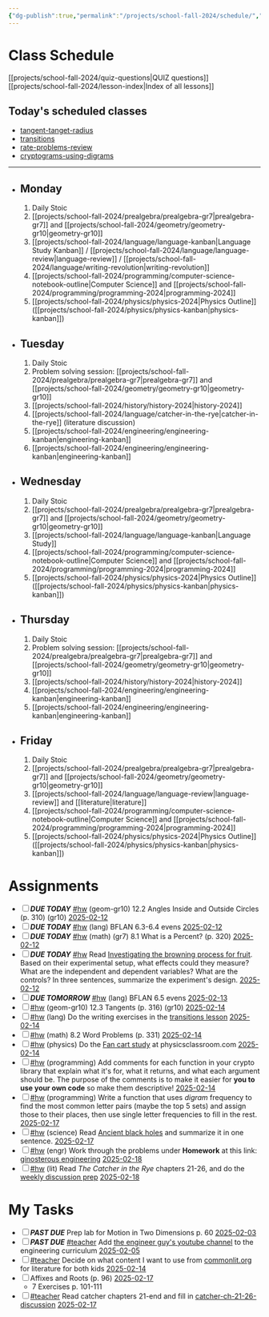 ```yaml
---
{"dg-publish":true,"permalink":"/projects/school-fall-2024/schedule/","tags":["gardenEntry"]}
---
```



# Class Schedule

[[projects/school-fall-2024/quiz-questions\|QUIZ questions]]
[[projects/school-fall-2024/lesson-index\|Index of all lessons]]

## Today's scheduled classes

<div><ul class="dataview list-view-ul"><li><span><a data-tooltip-position="top" aria-label="projects/school-fall-2024/geometry/lessons/tangent-tanget-radius.md" data-href="projects/school-fall-2024/geometry/lessons/tangent-tanget-radius.md" href="projects/school-fall-2024/geometry/lessons/tangent-tanget-radius.md" class="internal-link" target="_blank" rel="noopener nofollow">tangent-tanget-radius</a></span></li><li><span><a data-tooltip-position="top" aria-label="projects/school-fall-2024/language/lessons/transitions.md" data-href="projects/school-fall-2024/language/lessons/transitions.md" href="projects/school-fall-2024/language/lessons/transitions.md" class="internal-link" target="_blank" rel="noopener nofollow">transitions</a></span></li><li><span><a data-tooltip-position="top" aria-label="projects/school-fall-2024/prealgebra/lessons/rate-problems-review.md" data-href="projects/school-fall-2024/prealgebra/lessons/rate-problems-review.md" href="projects/school-fall-2024/prealgebra/lessons/rate-problems-review.md" class="internal-link" target="_blank" rel="noopener nofollow">rate-problems-review</a></span></li><li><span><a data-tooltip-position="top" aria-label="projects/school-fall-2024/programming/lessons/cryptograms-using-digrams.md" data-href="projects/school-fall-2024/programming/lessons/cryptograms-using-digrams.md" href="projects/school-fall-2024/programming/lessons/cryptograms-using-digrams.md" class="internal-link" target="_blank" rel="noopener nofollow">cryptograms-using-digrams</a></span></li></ul></div>

---


- ## Monday

    1. Daily Stoic
    2. [[projects/school-fall-2024/prealgebra/prealgebra-gr7\|prealgebra-gr7]] and [[projects/school-fall-2024/geometry/geometry-gr10\|geometry-gr10]]
    3. [[projects/school-fall-2024/language/language-kanban\|Language Study Kanban]] / [[projects/school-fall-2024/language/language-review\|language-review]] / [[projects/school-fall-2024/language/writing-revolution\|writing-revolution]]
    4. [[projects/school-fall-2024/programming/computer-science-notebook-outline\|Computer Science]] and [[projects/school-fall-2024/programming/programming-2024\|programming-2024]]
    5. [[projects/school-fall-2024/physics/physics-2024\|Physics Outline]]  ([[projects/school-fall-2024/physics/physics-kanban\|physics-kanban]])

- ## Tuesday

    1. Daily Stoic
    2. Problem solving session: [[projects/school-fall-2024/prealgebra/prealgebra-gr7\|prealgebra-gr7]] and [[projects/school-fall-2024/geometry/geometry-gr10\|geometry-gr10]]
    3. [[projects/school-fall-2024/history/history-2024\|history-2024]]
    4. [[projects/school-fall-2024/language/catcher-in-the-rye\|catcher-in-the-rye]] (literature discussion)
    5. [[projects/school-fall-2024/engineering/engineering-kanban\|engineering-kanban]]
    6. [[projects/school-fall-2024/engineering/engineering-kanban\|engineering-kanban]]

- ## Wednesday

    1. Daily Stoic
    2. [[projects/school-fall-2024/prealgebra/prealgebra-gr7\|prealgebra-gr7]] and [[projects/school-fall-2024/geometry/geometry-gr10\|geometry-gr10]]
    3. [[projects/school-fall-2024/language/language-kanban\|Language Study]]
    4. [[projects/school-fall-2024/programming/computer-science-notebook-outline\|Computer Science]] and [[projects/school-fall-2024/programming/programming-2024\|programming-2024]]
    5. [[projects/school-fall-2024/physics/physics-2024\|Physics Outline]]  ([[projects/school-fall-2024/physics/physics-kanban\|physics-kanban]])

- ## Thursday
    1. Daily Stoic
    2. Problem solving session: [[projects/school-fall-2024/prealgebra/prealgebra-gr7\|prealgebra-gr7]] and [[projects/school-fall-2024/geometry/geometry-gr10\|geometry-gr10]] 
    3. [[projects/school-fall-2024/history/history-2024\|history-2024]]
    4. [[projects/school-fall-2024/engineering/engineering-kanban\|engineering-kanban]]
    5. [[projects/school-fall-2024/engineering/engineering-kanban\|engineering-kanban]]

- ## Friday

    1. Daily Stoic
    2. [[projects/school-fall-2024/prealgebra/prealgebra-gr7\|prealgebra-gr7]] and [[projects/school-fall-2024/geometry/geometry-gr10\|geometry-gr10]]
    3. [[projects/school-fall-2024/language/language-review\|language-review]] and [[literature\|literature]]
    4. [[projects/school-fall-2024/programming/computer-science-notebook-outline\|Computer Science]] and [[projects/school-fall-2024/programming/programming-2024\|programming-2024]]
    5. [[projects/school-fall-2024/physics/physics-2024\|Physics Outline]]  ([[projects/school-fall-2024/physics/physics-kanban\|physics-kanban]])

# Assignments

<div><ul class="contains-task-list"><li data-task=" " class="dataview task-list-item"><input type="checkbox" class="dataview task-list-item-checkbox"><span><strong><em>DUE TODAY</em></strong> <a href="#hw" class="tag" target="_blank" rel="noopener nofollow">#hw</a> (geom-gr10) 12.2 Angles Inside and Outside Circles  (p. 310) (gr10) <a data-href="2025-02-12" href="2025-02-12" class="internal-link" target="_blank" rel="noopener nofollow">2025-02-12</a></span></li><li data-task=" " class="dataview task-list-item"><input type="checkbox" class="dataview task-list-item-checkbox"><span><strong><em>DUE TODAY</em></strong> <a href="#hw" class="tag" target="_blank" rel="noopener nofollow">#hw</a> (lang) BFLAN 6.3-6.4 evens <a data-href="2025-02-12" href="2025-02-12" class="internal-link" target="_blank" rel="noopener nofollow">2025-02-12</a></span></li><li data-task=" " class="dataview task-list-item"><input type="checkbox" class="dataview task-list-item-checkbox"><span><strong><em>DUE TODAY</em></strong> <a href="#hw" class="tag" target="_blank" rel="noopener nofollow">#hw</a> (math) (gr7) 8.1 What is a Percent? (p. 320) <a data-href="2025-02-12" href="2025-02-12" class="internal-link" target="_blank" rel="noopener nofollow">2025-02-12</a></span></li><li data-task=" " class="dataview task-list-item"><input type="checkbox" class="dataview task-list-item-checkbox"><span><strong><em>DUE TODAY</em></strong> <a href="#hw" class="tag" target="_blank" rel="noopener nofollow">#hw</a> Read <a data-tooltip-position="top" aria-label="https://www.snexplores.org/article/fresh-fruit-slices-turn-brown" rel="noopener nofollow" class="external-link" href="https://www.snexplores.org/article/fresh-fruit-slices-turn-brown" target="_blank">Investigating the browning process for fruit</a>. Based on their experimental setup, what effects could they measure? What are the independent and dependent variables? What are the controls? In three sentences, summarize the experiment's design. <a data-href="2025-02-12" href="2025-02-12" class="internal-link" target="_blank" rel="noopener nofollow">2025-02-12</a></span></li><li data-task=" " class="dataview task-list-item"><input type="checkbox" class="dataview task-list-item-checkbox"><span><strong><em>DUE TOMORROW</em></strong> <a href="#hw" class="tag" target="_blank" rel="noopener nofollow">#hw</a> (lang) BFLAN 6.5 evens <a data-href="2025-02-13" href="2025-02-13" class="internal-link" target="_blank" rel="noopener nofollow">2025-02-13</a></span></li><li data-task=" " class="dataview task-list-item"><input type="checkbox" class="dataview task-list-item-checkbox"><span><a href="#hw" class="tag" target="_blank" rel="noopener nofollow">#hw</a> (geom-gr10) 12.3 Tangents  (p. 316) (gr10) <a data-href="2025-02-14" href="2025-02-14" class="internal-link" target="_blank" rel="noopener nofollow">2025-02-14</a></span></li><li data-task=" " class="dataview task-list-item"><input type="checkbox" class="dataview task-list-item-checkbox"><span><a href="#hw" class="tag" target="_blank" rel="noopener nofollow">#hw</a> (lang) Do the writing exercises in the <a data-tooltip-position="top" aria-label="https://school.ginosterous.com/projects/school-fall-2024/language/lessons/transitions" rel="noopener nofollow" class="external-link" href="https://school.ginosterous.com/projects/school-fall-2024/language/lessons/transitions" target="_blank">transitions lesson</a> <a data-href="2025-02-14" href="2025-02-14" class="internal-link" target="_blank" rel="noopener nofollow">2025-02-14</a></span></li><li data-task=" " class="dataview task-list-item"><input type="checkbox" class="dataview task-list-item-checkbox"><span><a href="#hw" class="tag" target="_blank" rel="noopener nofollow">#hw</a> (math) 8.2 Word Problems (p. 331) <a data-href="2025-02-14" href="2025-02-14" class="internal-link" target="_blank" rel="noopener nofollow">2025-02-14</a></span></li><li data-task=" " class="dataview task-list-item"><input type="checkbox" class="dataview task-list-item-checkbox"><span><a href="#hw" class="tag" target="_blank" rel="noopener nofollow">#hw</a> (physics) Do the <a data-tooltip-position="top" aria-label="https://www.physicsclassroom.com/reasoning/newtonslaws/Fan-Cart-Study/" rel="noopener nofollow" class="external-link" href="https://www.physicsclassroom.com/reasoning/newtonslaws/Fan-Cart-Study/" target="_blank">Fan cart study</a> at physicsclassroom.com <a data-href="2025-02-14" href="2025-02-14" class="internal-link" target="_blank" rel="noopener nofollow">2025-02-14</a></span></li><li data-task=" " class="dataview task-list-item"><input type="checkbox" class="dataview task-list-item-checkbox"><span><a href="#hw" class="tag" target="_blank" rel="noopener nofollow">#hw</a> (programming) Add comments for each function in your crypto library that explain what it's for, what it returns, and what each argument should be. The purpose of the comments is to make it easier for <strong>you to use your own code</strong> so make them descriptive! <a data-href="2025-02-14" href="2025-02-14" class="internal-link" target="_blank" rel="noopener nofollow">2025-02-14</a></span></li><li data-task=" " class="dataview task-list-item"><input type="checkbox" class="dataview task-list-item-checkbox"><span><a href="#hw" class="tag" target="_blank" rel="noopener nofollow">#hw</a> (programming) Write a function that uses <em>digram</em> frequency to find the most common letter pairs (maybe the top 5 sets) and assign those to their places, then use single letter frequencies to fill in the rest. <a data-href="2025-02-17" href="2025-02-17" class="internal-link" target="_blank" rel="noopener nofollow">2025-02-17</a></span></li><li data-task=" " class="dataview task-list-item"><input type="checkbox" class="dataview task-list-item-checkbox"><span><a href="#hw" class="tag" target="_blank" rel="noopener nofollow">#hw</a> (science) Read <a data-tooltip-position="top" aria-label="https://www.snexplores.org/article/ancient-black-holes-dark-matter" rel="noopener nofollow" class="external-link" href="https://www.snexplores.org/article/ancient-black-holes-dark-matter" target="_blank">Ancient black holes</a> and summarize it in one sentence. <a data-href="2025-02-17" href="2025-02-17" class="internal-link" target="_blank" rel="noopener nofollow">2025-02-17</a></span></li><li data-task=" " class="dataview task-list-item"><input type="checkbox" class="dataview task-list-item-checkbox"><span><a href="#hw" class="tag" target="_blank" rel="noopener nofollow">#hw</a> (engr) Work through the problems under <strong>Homework</strong> at this link: <a data-tooltip-position="top" aria-label="https://school.ginosterous.com/projects/school-fall-2024/engineering/lessons/photogate-review-bot-race" rel="noopener nofollow" class="external-link" href="https://school.ginosterous.com/projects/school-fall-2024/engineering/lessons/photogate-review-bot-race" target="_blank">ginosterous engineering</a> <a data-href="2025-02-18" href="2025-02-18" class="internal-link" target="_blank" rel="noopener nofollow">2025-02-18</a></span></li><li data-task=" " class="dataview task-list-item"><input type="checkbox" class="dataview task-list-item-checkbox"><span><a href="#hw" class="tag" target="_blank" rel="noopener nofollow">#hw</a> (lit) Read <em>The Catcher in the Rye</em> chapters 21-26, and do the <a data-tooltip-position="top" aria-label="https://school.ginosterous.com/projects/school-fall-2024/language/catcher-in-the-rye" rel="noopener nofollow" class="external-link" href="https://school.ginosterous.com/projects/school-fall-2024/language/catcher-in-the-rye" target="_blank">weekly discussion prep</a> <a data-href="2025-02-18" href="2025-02-18" class="internal-link" target="_blank" rel="noopener nofollow">2025-02-18</a></span></li></ul></div>

# My Tasks

<div><ul class="contains-task-list"><li data-task=" " class="dataview task-list-item"><input type="checkbox" class="dataview task-list-item-checkbox"><span><strong><em>PAST DUE</em></strong> Prep lab for Motion in Two Dimensions p. 60 <a data-href="2025-02-03" href="2025-02-03" class="internal-link" target="_blank" rel="noopener nofollow">2025-02-03</a></span></li><li data-task=" " class="dataview task-list-item"><input type="checkbox" class="dataview task-list-item-checkbox"><span><strong><em>PAST DUE</em></strong> <a href="#teacher" class="tag" target="_blank" rel="noopener nofollow">#teacher</a> Add <a data-tooltip-position="top" aria-label="https://www.youtube.com/@engineerguyvideo/playlists" rel="noopener nofollow" class="external-link" href="https://www.youtube.com/@engineerguyvideo/playlists" target="_blank">the engineer guy's youtube channel</a> to the engineering curriculum <a data-href="2025-02-05" href="2025-02-05" class="internal-link" target="_blank" rel="noopener nofollow">2025-02-05</a></span></li><li data-task=" " class="dataview task-list-item"><input type="checkbox" class="dataview task-list-item-checkbox"><span><a href="#teacher" class="tag" target="_blank" rel="noopener nofollow">#teacher</a> Decide on what content I want to use from <a data-tooltip-position="top" aria-label="https://www.commonlit.org" rel="noopener nofollow" class="external-link" href="https://www.commonlit.org" target="_blank">commonlit.org</a> for literature for both kids <a data-href="2025-02-14" href="2025-02-14" class="internal-link" target="_blank" rel="noopener nofollow">2025-02-14</a></span></li><li data-task=" " class="dataview task-list-item"><input type="checkbox" class="dataview task-list-item-checkbox"><span>Affixes and Roots (p. 96) <a data-href="2025-02-17" href="2025-02-17" class="internal-link" target="_blank" rel="noopener nofollow">2025-02-17</a></span><ul class="contains-task-list"><li class="dataview task-list-basic-item"><span>7 Exercises p. 101-111</span></li></ul></li><li data-task=" " class="dataview task-list-item"><input type="checkbox" class="dataview task-list-item-checkbox"><span><a href="#teacher" class="tag" target="_blank" rel="noopener nofollow">#teacher</a> Read catcher chapters 21-end and fill in <a data-href="catcher-ch-21-26-discussion" href="catcher-ch-21-26-discussion" class="internal-link" target="_blank" rel="noopener nofollow">catcher-ch-21-26-discussion</a> <a data-href="2025-02-17" href="2025-02-17" class="internal-link" target="_blank" rel="noopener nofollow">2025-02-17</a></span></li></ul></div>